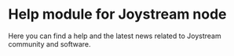 # Help module for Joystream node

Here you can find a help and the latest news related to Joystream community and software.
